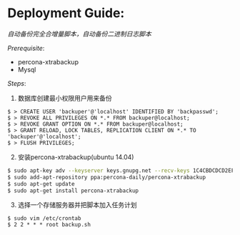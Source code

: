 # Deployment Guide:

*自动备份完全合增量脚本，自动备份二进制日志脚本*

*Prerequisite*:
* percona-xtrabackup
* Mysql

*Steps*:
1. 数据库创建最小权限用户用来备份
``` mysql
$ > CREATE USER 'backuper'@'localhost' IDENTIFIED BY 'backpasswd';
$ > REVOKE ALL PRIVILEGES ON *.* FROM backuper@localhost;
$ > REVOKE GRANT OPTION ON *.* FROM backuper@localhost;
$ > GRANT RELOAD, LOCK TABLES, REPLICATION CLIENT ON *.* TO 'backuper'@'localhost';
$ > FLUSH PRIVILEGES;
```

2. 安装percona-xtrabackup(ubuntu 14.04)
``` bash
$ sudo apt-key adv --keyserver keys.gnupg.net --recv-keys 1C4CBDCDCD2EFD2A
$ sudo add-apt-repository ppa:percona-daily/percona-xtrabackup
$ sudo apt-get update
$ sudo apt-get install percona-xtrabackup
```

3. 选择一个存储服务器并把脚本加入任务计划
```bash(example)
$ sudo vim /etc/crontab
$ 2 2 * * * root backup.sh 
```
